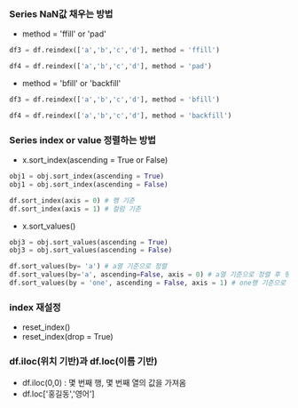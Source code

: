 ### Series NaN값 채우는 방법 
* method = 'ffill' or 'pad' 
 ```python
df3 = df.reindex(['a','b','c','d'], method = 'ffill')

df4 = df.reindex(['a','b','c','d'], method = 'pad')
```
* method = 'bfill' or 'backfill' 

```python
df3 = df.reindex(['a','b','c','d'], method = 'bfill')

df4 = df.reindex(['a','b','c','d'], method = 'backfill')
```

### Series index or value 정렬하는 방법 
* x.sort_index(ascending = True or False)
```python
obj1 = obj.sort_index(ascending = True)
obj1 = obj.sort_index(ascending = False)

df.sort_index(axis = 0) # 행 기준  
df.sort_index(axis = 1) # 컬럼 기준 
```

* x.sort_values()
```python
obj3 = obj.sort_values(ascending = True) 
obj3 = obj.sort_values(ascending = False)

df.sort_values(by= 'a') # a열 기준으로 정렬
df.sort_values(by='a', ascending=False, axis = 0) # a열 기준으로 정렬 후 행 정렬 
df.sort_values(by = 'one', ascending = False, axis = 1) # one행 기준으로 정렬 후, 열 정렬 
```

### index 재설정
* reset_index()
* reset_index(drop = True) 

### df.iloc(위치 기반)과 df.loc(이름 기반)  
* df.iloc(0,0) : 몇 번째 행, 몇 번째 열의 값을 가져옴
* df.loc['홍길동','영어'] 
